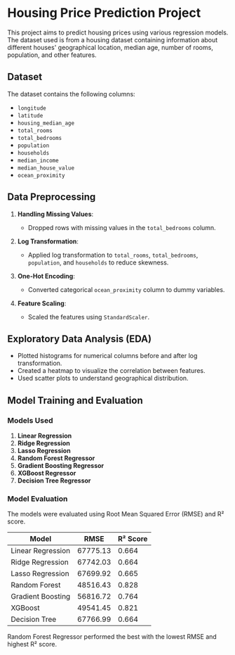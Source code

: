 # Housing Price Prediction Project

This project aims to predict housing prices using various regression models. The dataset used is from a housing dataset containing information about different houses' geographical location, median age, number of rooms, population, and other features.

## Dataset

The dataset contains the following columns:

- `longitude`
- `latitude`
- `housing_median_age`
- `total_rooms`
- `total_bedrooms`
- `population`
- `households`
- `median_income`
- `median_house_value`
- `ocean_proximity`

## Data Preprocessing

1. **Handling Missing Values**:
   - Dropped rows with missing values in the `total_bedrooms` column.

2. **Log Transformation**:
   - Applied log transformation to `total_rooms`, `total_bedrooms`, `population`, and `households` to reduce skewness.

3. **One-Hot Encoding**:
   - Converted categorical `ocean_proximity` column to dummy variables.

4. **Feature Scaling**:
   - Scaled the features using `StandardScaler`.

## Exploratory Data Analysis (EDA)

- Plotted histograms for numerical columns before and after log transformation.
- Created a heatmap to visualize the correlation between features.
- Used scatter plots to understand geographical distribution.

## Model Training and Evaluation

### Models Used

1. **Linear Regression**
2. **Ridge Regression**
3. **Lasso Regression**
4. **Random Forest Regressor**
5. **Gradient Boosting Regressor**
6. **XGBoost Regressor**
7. **Decision Tree Regressor**

### Model Evaluation

The models were evaluated using Root Mean Squared Error (RMSE) and R² score.

| Model                  | RMSE           | R² Score        |
|------------------------|----------------|-----------------|
| Linear Regression      | 67775.13       | 0.664           |
| Ridge Regression       | 67742.03       | 0.664           |
| Lasso Regression       | 67699.92       | 0.665           |
| Random Forest          | 48516.43       | 0.828           |
| Gradient Boosting      | 56816.72       | 0.764           |
| XGBoost                | 49541.45       | 0.821           |
| Decision Tree          | 67766.99       | 0.664           |

Random Forest Regressor performed the best with the lowest RMSE and highest R² score.


